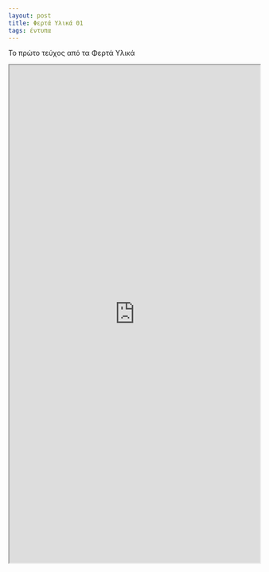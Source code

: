 ```yaml
---
layout: post
title: Φερτά Υλικά 01
tags: έντυπα
---
```


Το πρώτο τεύχος από τα Φερτά Υλικά

<!--more-->

<iframe src="https://giorgostsiftsis.com/public/pdf/ferta-ylika-01.pdf" width="100%" height=1000px>
</iframe>
